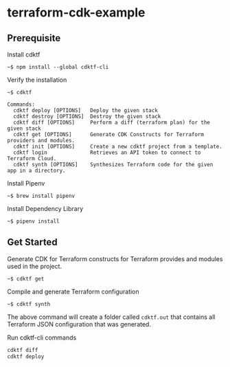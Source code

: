 # terraform-cdk-example

## Prerequisite

Install cdktf

```
~$ npm install --global cdktf-cli
```

Verify the installation

```
~$ cdktf

Commands:
  cdktf deploy [OPTIONS]   Deploy the given stack
  cdktf destroy [OPTIONS]  Destroy the given stack
  cdktf diff [OPTIONS]     Perform a diff (terraform plan) for the given stack
  cdktf get [OPTIONS]      Generate CDK Constructs for Terraform providers and modules.
  cdktf init [OPTIONS]     Create a new cdktf project from a template.
  cdktf login              Retrieves an API token to connect to Terraform Cloud.
  cdktf synth [OPTIONS]    Synthesizes Terraform code for the given app in a directory.
```

Install Pipenv

```
~$ brew install pipenv
```

Install Dependency Library

```
~$ pipenv install
```

## Get Started

Generate CDK for Terraform constructs for Terraform provides and modules used in the project.

```
~$ cdktf get
```

Compile and generate Terraform configuration

```
~$ cdktf synth
```

The above command will create a folder called `cdktf.out` that contains all Terraform JSON configuration that was generated.

Run cdktf-cli commands

```bash
cdktf diff
cdktf deploy
```